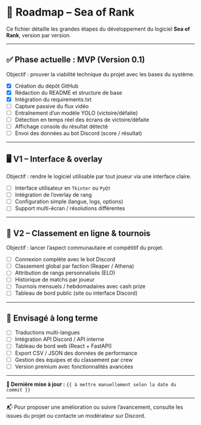 # 🧭 Roadmap – Sea of Rank

Ce fichier détaille les grandes étapes du développement du logiciel **Sea of Rank**, version par version.

---

## ✅ Phase actuelle : MVP (Version 0.1)

Objectif : prouver la viabilité technique du projet avec les bases du système.

- [x] Création du dépôt GitHub
- [x] Rédaction du README et structure de base
- [x] Intégration du requirements.txt
- [ ] Capture passive du flux vidéo
- [ ] Entraînement d’un modèle YOLO (victoire/défaite)
- [ ] Détection en temps réel des écrans de victoire/défaite
- [ ] Affichage console du résultat détecté
- [ ] Envoi des données au bot Discord (score / résultat)

---

## 🖥️ V1 – Interface & overlay

Objectif : rendre le logiciel utilisable par tout joueur via une interface claire.

- [ ] Interface utilisateur en `Tkinter` ou `PyQt`
- [ ] Intégration de l’overlay de rang
- [ ] Configuration simple (langue, logs, options)
- [ ] Support multi-écran / résolutions différentes

---

## 📡 V2 – Classement en ligne & tournois

Objectif : lancer l’aspect communautaire et compétitif du projet.

- [ ] Connexion complète avec le bot Discord
- [ ] Classement global par faction (Reaper / Athena)
- [ ] Attribution de rangs personnalisés (ELO)
- [ ] Historique de matchs par joueur
- [ ] Tournois mensuels / hebdomadaires avec cash prize
- [ ] Tableau de bord public (site ou interface Discord)

---

## 🔮 Envisagé à long terme

- [ ] Traductions multi-langues
- [ ] Intégration API Discord / API interne
- [ ] Tableau de bord web (React + FastAPI)
- [ ] Export CSV / JSON des données de performance
- [ ] Gestion des équipes et du classement par crew
- [ ] Version premium avec fonctionnalités avancées

---

**📅 Dernière mise à jour :** `{{ à mettre manuellement selon la date du commit }}`

---

📬 Pour proposer une amélioration ou suivre l’avancement, consulte les issues du projet ou contacte un modérateur sur Discord.
